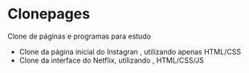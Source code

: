# Clonepages
Clone de páginas e programas para estudo

- Clone da página inicial do Instagran , utilizando apenas HTML/CSS 
- Clone da interface do Netflix, utilizando , HTML/CSS/JS
